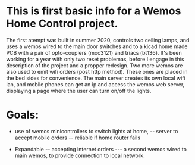 # This is first basic info for a Wemos Home Control project.
The first atempt was built in summer 2020, controls two ceiling lamps, and uses a wemos wired to the main door switches and to a kicad home made PCB with a pair of opto-couplers (moc3121) and triacs (bt136). It's been working for a year with only two reset problemas, before I engage in this description of the project and a propper redesign.
Two more wemos are also used to emit wifi orders (post http method). These ones are placed in the bed sides for convenience.
The main server creates its own local wifi lan, and mobile phones can get an ip and access the wemos web server, displaying a page where the user can turn on/off the lights.

# Goals:
- use of wemos minicontrollers to switch lights at home,
  -- server to accept mobile orders
  -- reliable if home router fails
  
- Expandable
 -- accepting internet orders
   --- a second wemos wired to main wemos, to provide connection to local network.